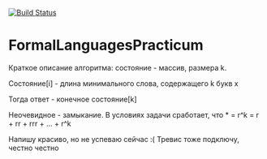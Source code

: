 [![Build Status](https://travis-ci.com/yaishenka/FormalLanguagesPracticum.svg?branch=master)](https://travis-ci.com/yaishenka/FormalLanguagesPracticum)
# FormalLanguagesPracticum

Краткое описание алгоритма: состояние - массив, размера k.

Состояние[i] - длина минимального слова, содержащего k букв x

Тогда ответ - конечное состояние[k]

Неочевидное - замыкание. В условиях задачи сработает, что * = r^k = r + rr + rrr + ... + r^k

Напишу красиво, но не успеваю сейчас :( Тревис тоже подключу, честно честно

